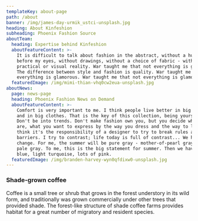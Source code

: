 ```yaml
---
templateKey: about-page
path: /about
banner: /img/james-day-urmik_ustci-unsplash.jpg
heading: About Kinfeshion
subheading: Phoenix Fashion Source
aboutTeam:
  heading: Expertise behind Kinfeshion
  aboutFeatureContent: >-
    It is difficult to talk about fashion in the abstract, without a human body
    before my eyes, without drawings, without a choice of fabric - without a
    practical or visual reality. War taught me that not everything is glamorous.
    The difference between style and fashion is quality. War taught me that not
    everything is glamorous. War taught me that not everything is glamorous.
  featuredImage: /img/mimi-thian-vhq0cw2eua-unsplash.jpg
aboutNews:
  page: news-page
  heading: Phoenix Fashion News on Demand
  aboutFeatureContent: >-
    Comfort is very important to me. I think people live better in big houses
    and in big clothes. That is the key of this collection, being yourself.
    Don't be into trends. Don't make fashion own you, but you decide what you
    are, what you want to express by the way you dress and the way to live. I
    think it's the responsibility of a designer to try to break rules and
    barriers. I try to contrast; life today is full of contrast... We have to
    change. For me, the summer will be pure gray - mother-of-pearl gray, very
    pale gray. To me, this is the big statement for summer. Then we have light
    blue, light turquoise, lots of pink.
  featuredImage: /img/branden-harvey-wyn0qfdixw0-unsplash.jpg
---
```

### Shade-grown coffee

Coffee is a small tree or shrub that grows in the forest understory in its wild form, and traditionally was grown commercially under other trees that provided shade. The forest-like structure of shade coffee farms provides habitat for a great number of migratory and resident species.